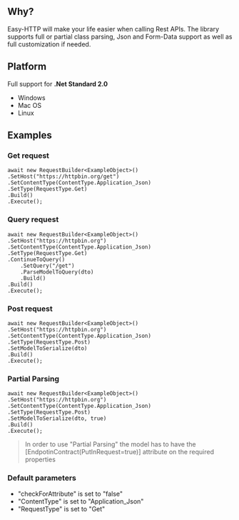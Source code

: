 ## Why?

Easy-HTTP will make your life easier when calling Rest APIs. The library supports full or partial class parsing, Json and Form-Data support as well as full customization if needed.

## Platform

Full support for **.Net Standard 2.0**
- Windows
- Mac OS
- Linux

## Examples

### Get request
```
await new RequestBuilder<ExampleObject>()
.SetHost("https://httpbin.org/get")
.SetContentType(ContentType.Application_Json)
.SetType(RequestType.Get)
.Build()
.Execute();
```
### Query request
```
await new RequestBuilder<ExampleObject>()
.SetHost("https://httpbin.org")
.SetContentType(ContentType.Application_Json)
.SetType(RequestType.Get)
.ContinueToQuery()
	.SetQuery("/get")
	.ParseModelToQuery(dto)
	.Build()
.Build()
.Execute();
```
### Post request
```
await new RequestBuilder<ExampleObject>()
.SetHost("https://httpbin.org")
.SetContentType(ContentType.Application_Json)
.SetType(RequestType.Post)
.SetModelToSerialize(dto)
.Build()
.Execute();
```
### Partial Parsing
```
await new RequestBuilder<ExampleObject>()
.SetHost("https://httpbin.org")
.SetContentType(ContentType.Application_Json)
.SetType(RequestType.Post)
.SetModelToSerialize(dto, true)
.Build()
.Execute();
```
> In order to use "Partial Parsing" the model has to have the \[EndpotinContract(PutInRequest=true)] attribute on the required properties 


### Default parameters
- "checkForAttribute" is set to "false"
- "ContentType" is set to "Application_Json"
- "RequestType" is set to "Get"
